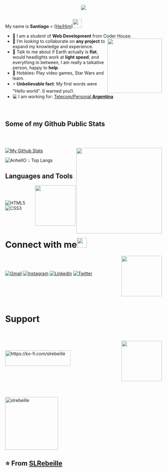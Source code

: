 <p align="center"><img src="https://i.imgur.com/A6bWGFl.gif"/></p>

## 

My name is **Santiago** < ([He/Him](https://www.mypronouns.org/he-him))<img src="https://user-images.githubusercontent.com/109183267/178823367-c546361e-cc5f-41f1-8148-f50ea79d07fa.gif" width="29px">
- 🔭 I am a *student* of **Web Development** from Coder House. <img src="https://user-images.githubusercontent.com/109183267/178795602-8e6ab9a8-8998-44b0-a1c6-b0a0d23d5653.png" align="right" height="175" />
- 👯 I’m *looking* to collaborate on **any project** to expand my knowledge and experience.
- 💬 Talk to me about if Earth actually is **flat**, would headlights work at **light speed**, and everything in between, I am really a talkative person, happy to **help**.
- 👾 Hobbies: Play video games, Star Wars and learn.
- ⚡ **Unbelievable fact**: My first words were "Hello world". (I warned you!).
- 💻 I am working for: <a href="https://www.personal.com.ar">Telecom/Personal **Argentina**</a>

<br>

## Some of my Github Public Stats


<br>
<br>


[![My Github Stats](https://github-readme-stats.vercel.app/api?username=SLRebeille&show_icons=true&title_color=3793c4&icon_color=ffbb00&text_color=ffffff&bg_color=000000)](https://github.com/SLRebeille)
<img src="https://user-images.githubusercontent.com/109183267/178798629-cc1c6afb-58c8-4ef8-afa2-d4adcfcfd8eb.png" align="right" height="275" />
<br>

<img src="https://github-readme-stats.vercel.app/api/top-langs/?username=SLRebeille&langs_count=10&title_color=3793c4&icon_color=ffbb00&text_color=ffffff&bg_color=000000&layout=compact" alt="AnhellO :: Top Langs" />

<br>

## Languages and Tools

<img src="https://user-images.githubusercontent.com/109183267/178802272-b0882df9-756c-4d75-a76b-d45ab55489d5.png" align="right" height="130" />

<br>
<br>

![HTML5](https://img.shields.io/badge/html5-%23E34F26.svg?style=for-the-badge&logo=html5&logoColor=white) ![CSS3](https://img.shields.io/badge/css3-%231572B6.svg?style=for-the-badge&logo=css3&logoColor=white)

<br>
<br>

# Connect with me<img src="https://user-images.githubusercontent.com/109183267/178822608-a1feb258-4bd2-4f11-b071-c6c080763e9f.gif" height="32px">

<img src="https://user-images.githubusercontent.com/109183267/178796906-6beea195-c37a-448c-b312-e2a8073b98ad.png" align="right" height="130" />

<br>
<br>

<a href="mailto:santiagorebeille@gmail.com">![Gmail](https://img.shields.io/badge/Gmail-D14836?style=for-the-badge&logo=gmail&logoColor=white)</a>
<a href=https://www.instagram.com/beatersatanic/>![Instagram](https://img.shields.io/badge/Instagram-%23E4405F.svg?style=for-the-badge&logo=Instagram&logoColor=white)</a>
<a href="https://www.linkedin.com/in/santiago-rebeille-957916241/">![LinkedIn](https://img.shields.io/badge/linkedin-%230077B5.svg?style=for-the-badge&logo=linkedin&logoColor=white)</a>
<a href="https://twitter.com/BeaterSatanic/">![Twitter](https://img.shields.io/badge/Twitter-%231DA1F2.svg?style=for-the-badge&logo=Twitter&logoColor=white)</a>

<br>
<br>
<br>
<br>

# Support

<br>
<br>


<img src="https://user-images.githubusercontent.com/109183267/178821613-24e1aaf5-66c5-45b5-b39f-1b580ca015e6.png" align="right" height="130" />

<br>

<p><a href="https://ko-fi.com/slrebeille"> <img align="left" src="https://cdn.ko-fi.com/cdn/kofi3.png?v=3" height="50" width="210" alt="https://ko-fi.com/slrebeille" /></a></p>

<br>
<br>
<br>
<br>
<br>
<br>
<br>
<br>

<p align="left"><img width="170" src="https://komarev.com/ghpvc/?username=slrebeille&label=Profile%20views&color=0e75b6&style=flat" alt="slrebeille" /></p>

## ⭐️ From [SLRebeille](https://github.com/SLRebeille)
